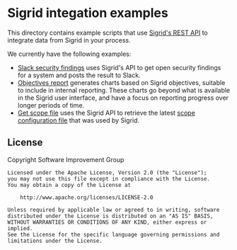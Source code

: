 # Sigrid integation examples

This directory contains example scripts that use [Sigrid's REST API](https://docs.sigrid-says.com/integrations/sigrid-api-documentation.html) to integrate data from Sigrid in your process. 

We currently have the following examples:

* [Slack security findings](slack-security-findings/) uses Sigrid's API to get open security findings for a system and posts the result to Slack.
* [Objectives report](objectives-report/) generates charts based on Sigrid objectives, suitable to include in internal reporting. These charts go beyond what is available in the Sigrid user interface, and have a focus on reporting progress over longer periods of time.
* [Get scope file](get-scope-file/) uses the Sigrid API to retrieve the latest [scope configuration file](https://docs.sigrid-says.com/reference/analysis-scope-configuration.html) that was used by Sigrid.

## License

Copyright Software Improvement Group

    Licensed under the Apache License, Version 2.0 (the "License");
    you may not use this file except in compliance with the License.
    You may obtain a copy of the License at

        http://www.apache.org/licenses/LICENSE-2.0

    Unless required by applicable law or agreed to in writing, software
    distributed under the License is distributed on an "AS IS" BASIS,
    WITHOUT WARRANTIES OR CONDITIONS OF ANY KIND, either express or implied.
    See the License for the specific language governing permissions and
    limitations under the License.
    
    

